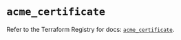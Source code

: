 # `acme_certificate`

Refer to the Terraform Registry for docs: [`acme_certificate`](https://registry.terraform.io/providers/vancluever/acme/2.26.0/docs/resources/certificate).
